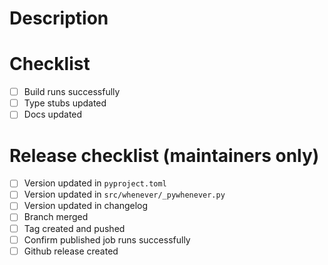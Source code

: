 # Description

<!-- add a description of your changes here -->

# Checklist

- [ ] Build runs successfully
- [ ] Type stubs updated
- [ ] Docs updated

# Release checklist (maintainers only)

- [ ] Version updated in ``pyproject.toml``
- [ ] Version updated in ``src/whenever/_pywhenever.py``
- [ ] Version updated in changelog
- [ ] Branch merged
- [ ] Tag created and pushed
- [ ] Confirm published job runs successfully
- [ ] Github release created
